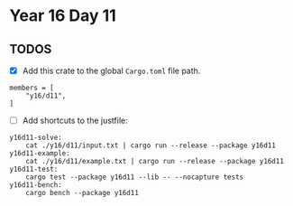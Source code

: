 # Year 16 Day 11

## TODOS

- [x] Add this crate to the global `Cargo.toml` file path.

```
members = [
    "y16/d11",
]
```

- [ ] Add shortcuts to the justfile:

```
y16d11-solve:
    cat ./y16/d11/input.txt | cargo run --release --package y16d11
y16d11-example:
    cat ./y16/d11/example.txt | cargo run --release --package y16d11
y16d11-test:
    cargo test --package y16d11 --lib -- --nocapture tests
y16d11-bench:
    cargo bench --package y16d11
```